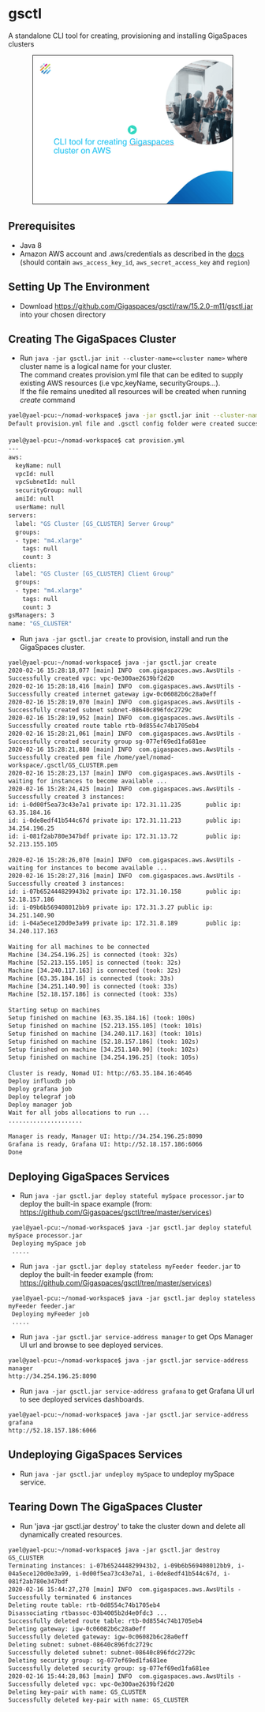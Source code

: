 # gsctl
A standalone CLI tool for creating, provisioning and installing GigaSpaces clusters

<p align="center">
    <a href="https://csm-gigaspaces.fleeq.io/l/jucegzvnxg-9x8bee587p"><img src="images/fleeq.png" title="Watch the video" border="1" width="405" height="300"/></a>
</p>

## Prerequisites

* Java 8
* Amazon AWS account and .aws/credentials as described in the [docs](https://docs.aws.amazon.com/cli/latest/userguide/cli-configure-files.html) 
(should contain `aws_access_key_id`, `aws_secret_access_key` and `region`)

## Setting Up The Environment

* Download https://github.com/Gigaspaces/gsctl/raw/15.2.0-m11/gsctl.jar into your chosen directory

## Creating The GigaSpaces Cluster

* Run `java -jar gsctl.jar init --cluster-name=<cluster name>` where cluster name is a logical name for your cluster.\
  The command creates provision.yml file that can be edited to supply existing AWS resources (i.e vpc,keyName, securityGroups...).\
  If the file remains unedited all resources will be created when running _create_ command  

````BASH
yael@yael-pcu:~/nomad-workspace$ java -jar gsctl.jar init --cluster-name=GS_CLUSTER
Default provision.yml file and .gsctl config folder were created successfully

yael@yael-pcu:~/nomad-workspace$ cat provision.yml 
---
aws:
  keyName: null
  vpcId: null
  vpcSubnetId: null
  securityGroup: null
  amiId: null
  userName: null
servers:
  label: "GS Cluster [GS_CLUSTER] Server Group"
  groups:
  - type: "m4.xlarge"
    tags: null
    count: 3
clients:
  label: "GS Cluster [GS_CLUSTER] Client Group"
  groups:
  - type: "m4.xlarge"
    tags: null
    count: 3
gsManagers: 3
name: "GS_CLUSTER"
````
 

* Run `java -jar gsctl.jar create` to provision, install and run the GigaSpaces cluster.
````
yael@yael-pcu:~/nomad-workspace$ java -jar gsctl.jar create
2020-02-16 15:28:18,077 [main] INFO  com.gigaspaces.aws.AwsUtils -  Successfully created vpc: vpc-0e300ae2639bf2d20
2020-02-16 15:28:18,416 [main] INFO  com.gigaspaces.aws.AwsUtils -  Successfully created internet gateway igw-0c06082b6c28a0eff
2020-02-16 15:28:19,070 [main] INFO  com.gigaspaces.aws.AwsUtils -  Successfully created subnet subnet-08640c896fdc2729c
2020-02-16 15:28:19,952 [main] INFO  com.gigaspaces.aws.AwsUtils -  Successfully created route table rtb-0d8554c74b1705eb4
2020-02-16 15:28:21,061 [main] INFO  com.gigaspaces.aws.AwsUtils -  Successfully created security group sg-077ef69ed1fa681ee
2020-02-16 15:28:21,880 [main] INFO  com.gigaspaces.aws.AwsUtils -  Successfully created pem file /home/yael/nomad-workspace/.gsctl/GS_CLUSTER.pem
2020-02-16 15:28:23,137 [main] INFO  com.gigaspaces.aws.AwsUtils -  waiting for instances to become available ...
2020-02-16 15:28:24,425 [main] INFO  com.gigaspaces.aws.AwsUtils -  Successfully created 3 instances: 
id: i-0d00f5ea73c43e7a1 private ip: 172.31.11.235       public ip: 63.35.184.16
id: i-0de8edf41b544c67d private ip: 172.31.11.213       public ip: 34.254.196.25
id: i-081f2ab780e347bdf private ip: 172.31.13.72        public ip: 52.213.155.105

2020-02-16 15:28:26,070 [main] INFO  com.gigaspaces.aws.AwsUtils -  waiting for instances to become available ...
2020-02-16 15:28:27,316 [main] INFO  com.gigaspaces.aws.AwsUtils -  Successfully created 3 instances: 
id: i-07b652444829943b2 private ip: 172.31.10.158       public ip: 52.18.157.186
id: i-09b6b569408012bb9 private ip: 172.31.3.27 public ip: 34.251.140.90
id: i-04a5ece120d0e3a99 private ip: 172.31.8.189        public ip: 34.240.117.163

Waiting for all machines to be connected
Machine [34.254.196.25] is connected (took: 32s)
Machine [52.213.155.105] is connected (took: 32s)
Machine [34.240.117.163] is connected (took: 32s)
Machine [63.35.184.16] is connected (took: 33s)
Machine [34.251.140.90] is connected (took: 33s)
Machine [52.18.157.186] is connected (took: 33s)

Starting setup on machines
Setup finished on machine [63.35.184.16] (took: 100s)
Setup finished on machine [52.213.155.105] (took: 101s)
Setup finished on machine [34.240.117.163] (took: 101s)
Setup finished on machine [52.18.157.186] (took: 102s)
Setup finished on machine [34.251.140.90] (took: 102s)
Setup finished on machine [34.254.196.25] (took: 105s)

Cluster is ready, Nomad UI: http://63.35.184.16:4646
Deploy influxdb job
Deploy grafana job
Deploy telegraf job
Deploy manager job
Wait for all jobs allocations to run ...
.....................

Manager is ready, Manager UI: http://34.254.196.25:8090
Grafana is ready, Grafana UI: http://52.18.157.186:6066
Done

````

## Deploying GigaSpaces Services

* Run `java -jar gsctl.jar deploy stateful mySpace processor.jar` to deploy the built-in space example (from: https://github.com/Gigaspaces/gsctl/tree/master/services)
  
````
 yael@yael-pcu:~/nomad-workspace$ java -jar gsctl.jar deploy stateful mySpace processor.jar
 Deploying mySpace job
 .....
````

* Run `java -jar gsctl.jar deploy stateless myFeeder feeder.jar` to deploy the built-in feeder example (from: https://github.com/Gigaspaces/gsctl/tree/master/services)
  
````
 yael@yael-pcu:~/nomad-workspace$ java -jar gsctl.jar deploy stateless myFeeder feeder.jar
 Deploying myFeeder job
 .....
````

* Run `java -jar gsctl.jar service-address manager` to get Ops Manager UI url and browse to see deployed services.

````
yael@yael-pcu:~/nomad-workspace$ java -jar gsctl.jar service-address manager
http://34.254.196.25:8090
````

* Run `java -jar gsctl.jar service-address grafana` to get Grafana UI url to see deployed services dashboards.

````
yael@yael-pcu:~/nomad-workspace$ java -jar gsctl.jar service-address grafana
http://52.18.157.186:6066
```` 
## Undeploying GigaSpaces Services

* Run `java -jar gsctl.jar undeploy mySpace` to undeploy mySpace service.

## Tearing Down The GigaSpaces Cluster

* Run 'java -jar gsctl.jar destroy' to take the cluster down and delete all dynamically created resources.

````
yael@yael-pcu:~/nomad-workspace$ java -jar gsctl.jar destroy
GS_CLUSTER
Terminating instances: i-07b652444829943b2, i-09b6b569408012bb9, i-04a5ece120d0e3a99, i-0d00f5ea73c43e7a1, i-0de8edf41b544c67d, i-081f2ab780e347bdf
2020-02-16 15:44:27,270 [main] INFO  com.gigaspaces.aws.AwsUtils -  Successfully terminated 6 instances
Deleting route table: rtb-0d8554c74b1705eb4
Disassociating rtbassoc-03b4005b2d4e0fdc3 ...
Successfully deleted route table: rtb-0d8554c74b1705eb4
Deleting gateway: igw-0c06082b6c28a0eff
Successfully deleted gateway: igw-0c06082b6c28a0eff
Deleting subnet: subnet-08640c896fdc2729c
Successfully deleted subnet: subnet-08640c896fdc2729c
Deleting security group: sg-077ef69ed1fa681ee
Successfully deleted security group: sg-077ef69ed1fa681ee
2020-02-16 15:44:28,863 [main] INFO  com.gigaspaces.aws.AwsUtils -  Successfully deleted vpc: vpc-0e300ae2639bf2d20
Deleting key-pair with name: GS_CLUSTER
Successfully deleted key-pair with name: GS_CLUSTER
````
